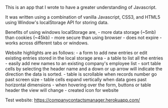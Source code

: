 This is an app that I wrote to have a greater understanding of Javascript.

It was written using a combination of vanilla Javascript, CSS3, and HTML5 using Window's localStorage API for storing data.

Benefits of using windows localStorage are,
	- more data storage (~5mb) than cookies (~45kb)
	- more secure than using browser
	- does not expire
	- works across different tabs or windows.

Website highlights are as follows:
	- a form to add new entries or edit existing entries stored in the local storage area
	- a table to list all the entries
	- easily add new names to an existing company's employee list
	- sort table cells by selecting the header name and a down or up arrow will indicate the direction the data is sorted.
	- table is scrollable when records number go past screen size
	- table cells expand vertically when data goes past horizontal dimensions
	- when hovering over the form, buttons or table header the view will change
	- created icon for website 


Test website: https://companycontactsmanager.herokuapp.com/
